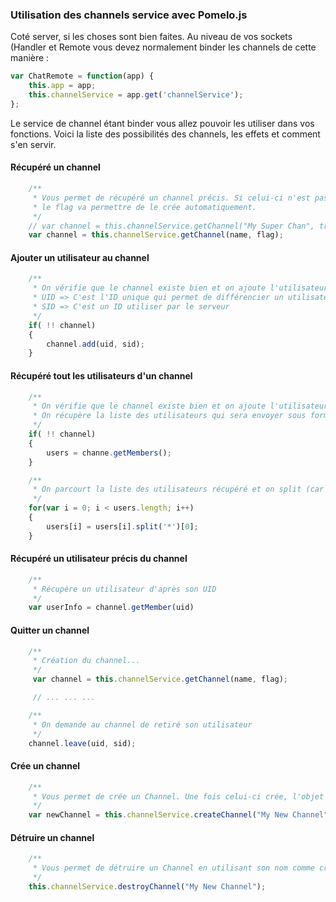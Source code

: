 ### Utilisation des channels service avec Pomelo.js

Coté server, si les choses sont bien faites. Au niveau de vos sockets (Handler et Remote
vous devez normalement binder les channels de cette manière :

```javascript
var ChatRemote = function(app) {
    this.app = app;
    this.channelService = app.get('channelService');
};
```

Le service de channel étant binder vous allez pouvoir les utiliser dans vos fonctions. Voici la liste des possibilités
des channels, les effets et comment s'en servir.


#### Récupéré un channel

```javascript
    /**
     * Vous permet de récupéré un channel précis. Si celui-ci n'est pas crée
     * le flag va permettre de le crée automatiquement.
     */
    // var channel = this.channelService.getChannel("My Super Chan", true);
    var channel = this.channelService.getChannel(name, flag);
```

#### Ajouter un utilisateur au channel

```javascript
    /**
     * On vérifie que le channel existe bien et on ajoute l'utilisateur au channel
     * UID => C'est l'ID unique qui permet de différencier un utilisateur d'un autre
     * SID => C'est un ID utiliser par le serveur
     */
    if( !! channel)
    {
        channel.add(uid, sid);
    }
```

#### Récupéré tout les utilisateurs d'un channel

```javascript
    /**
     * On vérifie que le channel existe bien et on ajoute l'utilisateur au channel
     * On récupère la liste des utilisateurs qui sera envoyer sous forme d'Array
     */
    if( !! channel)
    {
        users = channe.getMembers();
    }

    /**
     * On parcourt la liste des utilisateurs récupéré et on split (car l'UID contient aussi le channel)
     */
    for(var i = 0; i < users.length; i++)
    {
        users[i] = users[i].split('*')[0];
    }
```

#### Récupéré un utilisateur précis du channel

```javascript
    /**
     * Récupère un utilisateur d'après son UID
     */
    var userInfo = channel.getMember(uid)
```

#### Quitter un channel

```javascript
    /**
     * Création du channel...
     */
     var channel = this.channelService.getChannel(name, flag);

     // ... ... ...

    /**
     * On demande au channel de retiré son utilisateur
     */
    channel.leave(uid, sid);
```

#### Crée un channel

```javascript
    /**
     * Vous permet de crée un Channel. Une fois celui-ci crée, l'objet est retourné dans newChannel
     */
    var newChannel = this.channelService.createChannel("My New Channel");
```

#### Détruire un channel

```javascript
    /**
     * Vous permet de détruire un Channel en utilisant son nom comme critère.
     */
    this.channelService.destroyChannel("My New Channel");
```
